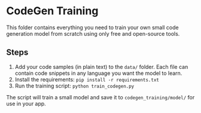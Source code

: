 # CodeGen Training

This folder contains everything you need to train your own small code generation model from scratch using only free and open-source tools.

## Steps

1. Add your code samples (in plain text) to the `data/` folder. Each file can contain code snippets in any language you want the model to learn.
2. Install the requirements: `pip install -r requirements.txt`
3. Run the training script: `python train_codegen.py`

The script will train a small model and save it to `codegen_training/model/` for use in your app.
